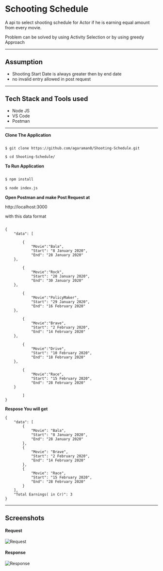 # Schooting Schedule

A api to select shooting schedule for Actor if he is earning equal amount from every movie.

Problem can be solved by using Activity Selection or by using greedy Approach

------------------------------------

## Assumption
+ Shooting Start Date is always greater then by end date
+ no invalid entry allowed in post request

------------------------------------

## Tech Stack and Tools used

+ Node JS
+ VS Code
+ Postman

------------------------------------

**Clone The Application**

```bash 

$ git clone https://github.com/agaraman0/Shooting-Schedule.git

$ cd Shooting-Schedule/

```
**To Run Application**

```bash 

$ npm install

$ node index.js

```

**Open Postman and make Post Request at**

http://localhost:3000

with this data format

```

{
	"data": [
		
		{
			"Movie":"Bala",
			"Start": "8 January 2020",
			"End": "28 January 2020"
	},
	
		{
			"Movie":"Rock",
			"Start": "20 January 2020",
			"End": "30 January 2020"
	},
	
		{
			"Movie":"PolicyMaker",
			"Start": "29 January 2020",
			"End": "16 February 2020"
	},
	
		{
			"Movie":"Brave",
			"Start": "2 February 2020",
			"End": "14 February 2020"
	},
	
		{
			"Movie":"Drive",
			"Start": "10 February 2020",
			"End": "18 February 2020"
	},	
	
		{
			"Movie":"Race",
			"Start": "15 February 2020",
			"End": "28 February 2020"
	}
	
		]
}

```

**Respose You will get**

```
{
    "data": [
        {
            "Movie": "Bala",
            "Start": "8 January 2020",
            "End": "28 January 2020"
        },
        {
            "Movie": "Brave",
            "Start": "2 February 2020",
            "End": "14 February 2020"
        },
        {
            "Movie": "Race",
            "Start": "15 February 2020",
            "End": "28 February 2020"
        }
    ],
    "Total Earnings( in Cr)": 3
}

```


------------------------------------

## Screenshots

#### Request

![Request](https://user-images.githubusercontent.com/29687692/87390746-16ce3d00-c5c7-11ea-9695-4c0545607d41.png)

#### Response

![Response](https://user-images.githubusercontent.com/29687692/87390698-ff8f4f80-c5c6-11ea-8819-0b01c82405d2.png)

